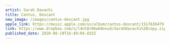 ```yaml
---
artist: Sarah Davachi
title: Cantus, Descant
new_image: /images/cantus-descant.jpg
apple_link: https://music.apple.com/us/album/cantus-descant/1517636479
link: https://www.dropbox.com/s/l4nt8r0kwk0onud/SarahDavachi%20copy.zip?dl=1
published_date: 2020-09-19T16:49:04.832Z
---
```

